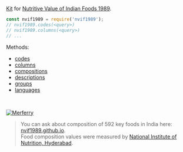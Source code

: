[Kit] for [Nutritive Value of Indian Foods 1989].

```javascript
const nvif1989 = require('nvif1989');
// nvif1989.codes(<query>)
// nvif1989.columns(<query>)
// ...
```

Methods:
- [codes](https://www.npmjs.com/package/@nvif1989/codes)
- [columns](https://www.npmjs.com/package/@nvif1989/columns)
- [compositions](https://www.npmjs.com/package/@nvif1989/compositions)
- [descriptions](https://www.npmjs.com/package/@nvif1989/descriptions)
- [groups](https://www.npmjs.com/package/@nvif1989/groups)
- [languages](https://www.npmjs.com/package/@nvif1989/languages)

<br>

[![Merferry](https://i.imgur.com/mGVou5c.png)](https://merferry.github.io)
> You can ask about composition of 592 key foods in India here: [nvif1989.github.io].<br>
> Food composition values were measured by [National Institute of Nutrition, Hyderabad].<br>

[Nutritive Value of Indian Foods 1989]: https://www.icmr.nic.in/content/nutritive-value-indian-foods-nvif-c-gopalan-b-v-rama-sastri-sc-balasubramanian-revised
[Kit]: https://en.wikipedia.org/wiki/Kit_(of_components)
[nvif1989.github.io]: https://nvif1989.github.io
[National Institute of Nutrition, Hyderabad]: https://www.nin.res.in/

